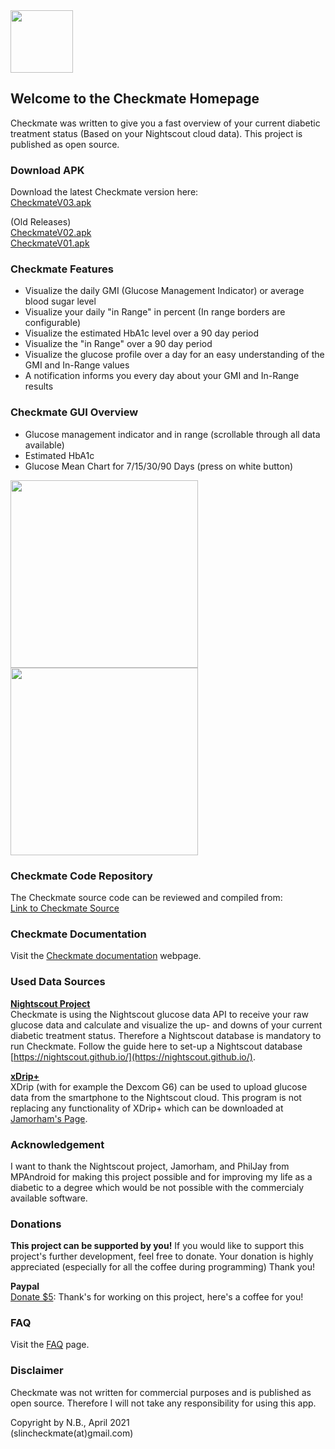 <img src="https://user-images.githubusercontent.com/53019596/114172661-3c119100-9936-11eb-826f-375bff51032b.png" width="100" height="100">


## Welcome to the Checkmate Homepage
Checkmate was written to give you a fast overview of your current diabetic treatment status (Based on your Nightscout cloud data). 
This project is published as open source.

### Download APK
Download the latest Checkmate version here:      
[CheckmateV03.apk](https://github.com/slinGitHub/Checkmate/releases/download/2/CheckmateV03.apk) 

(Old Releases)          
[CheckmateV02.apk](https://github.com/slinGitHub/Checkmate/releases/download/2/CheckmateV02.apk)             
[CheckmateV01.apk](https://github.com/slinGitHub/Checkmate/releases/download/2/CheckmateV01.apk) 

### Checkmate Features
- Visualize the daily GMI (Glucose Management Indicator) or average blood sugar level
- Visualize your daily "in Range" in percent (In range borders are configurable)
- Visualize the estimated HbA1c level over a 90 day period
- Visualize the "in Range" over a 90 day period
- Visualize the glucose profile over a day for an easy understanding of the GMI and In-Range values
- A notification informs you every day about your GMI and In-Range results

### Checkmate GUI Overview
- Glucose management indicator and in range (scrollable through all data available)
- Estimated HbA1c
- Glucose Mean Chart for 7/15/30/90 Days (press on white button)

<img src="https://user-images.githubusercontent.com/53019596/122987256-ae740800-d3a0-11eb-8ff1-1be8cea0dcb2.png" width="300">
<img src="https://user-images.githubusercontent.com/53019596/122987398-d7949880-d3a0-11eb-9047-2508bec74c77.png" width="300">

### Checkmate Code Repository
The Checkmate source code can be reviewed and compiled from:  
[Link to Checkmate Source](https://github.com/slinGitHub/Checkmate/tree/dev)

### Checkmate Documentation

Visit the [Checkmate documentation](documentation.md) webpage.

### Used Data Sources

**[Nightscout Project](http://www.nightscout.info)**  
Checkmate is using the Nightscout glucose data API to receive your raw glucose data and calculate and visualize the up- and downs of your current diabetic treatment status. Therefore a Nightscout database is mandatory to run Checkmate. Follow the guide here to set-up a Nightscout database [https://nightscout.github.io/](https://nightscout.github.io/).

**[xDrip+](https://jamorham.github.io)**  
XDrip (with for example the Dexcom G6) can be used to upload glucose data from the smartphone to the Nightscout cloud.
This program is not replacing any functionality of XDrip+ which can be downloaded at [Jamorham's Page](https://jamorham.github.io).

### Acknowledgement
I want to thank the Nightscout project, Jamorham, and PhilJay from MPAndroid for making this project possible and for improving my life as a diabetic to a degree which would be not possible with the commercialy available software.

### Donations
**This project can be supported by you!** If you would like to support this project's further development, feel free to donate. Your donation is highly appreciated (especially for all the coffee during programming) Thank you!

**Paypal**  
[Donate $5](https://www.paypal.com/donate?hosted_button_id=CF3AHXTKNARRL): Thank's for working on this project, here's a coffee for you!

### FAQ
Visit the [FAQ](faq.md) page.

### Disclaimer
Checkmate was not written for commercial purposes and is published as open source.
Therefore I will not take any responsibility for using this app.

Copyright by N.B., April 2021  
(slincheckmate(at)gmail.com)
